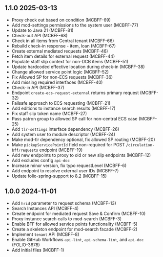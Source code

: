 ## 1.1.0 2025-03-13

* Proxy check out based on condition (MCBFF-69)
* Add mod-settings permissions to the system user (MCBFF-77)
* Update to Java 21 (MCBFF-81)
* Check-out API (MCBFF-68)
* Check in all items from Central tenant (MCBFF-66)
* Rebuild check-in response - item, loan (MCBFF-67)
* Create external mediated requests (MCBFF-46)
* Fetch item details for external request (MCBFF-44)
* Populate staff slip context for non-DCB items (MCBFF-51)
* Update hardcoded effective location during check-in (MCBFF-38)
* Change allowed service point logic (MCBFF-52)
* Fix Allowed SP for non-ECS requests (MCBFF-36)
* Add missing required interfaces (MCBFF-40)
* Check-in API (MCBFF-37)
* Endpoint `create-ecs-request-external` returns primary request (MCBFF-32)
* Failsafe approach to ECS requesting (MCBFF-21)
* Add editions to instance search results (MCBFF-17)
* Fix staff slip token name (MCBFF-27)
* Pass patron group to allowed SP call for non-central ECS case (MCBFF-25)
* Add `tlr-settings` interface dependency (MCBFF-26)
* Add system user to module descriptor (MCBFF-24)
* Make mod-tlr dependency optional, fix allowed SP routing (MCBFF-20)
* Make `pickupServicePointId` field non-required for POST `/circulation-bff/requests` endpoint (MCBFF-19)
* Add new endpoints to proxy to old or new slip endpoints (MCBFF-12)
* Add excludes config `api-doc`
* Increase minor version, fix typo requestLevel (MCBFF-6)
* Add endpoint to resolve external user IDs (MCBFF-7)
* Update folio-spring-support to 8.2 (MCBFF-15)

## 1.0.0 2024-11-01

* Add `hrid` parameter to request schema (MCBFF-13)
* Search Instances API (MCBFF-4)
* Create endpoint for mediated request Save & Confirm (MCBFF-10)
* Proxy instance search calls to mod-search (MCBFF-3)
* Enable BFF for allowed service points functionality (MCBFF-5)
* Create a skeleton endpoint for mod-search facade (MCBFF-2)
* Implement `tenant` API (MCBFF-8)
* Enable GitHub Workflows `api-lint`, `api-schema-lint`, and `api-doc` (FOLIO-3678)
* Add initial files (MCBFF-1)
